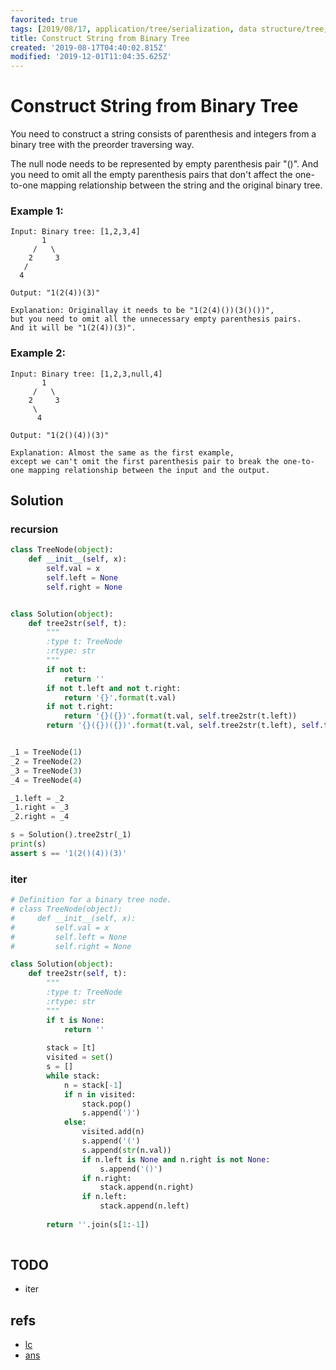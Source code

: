 ```yaml
---
favorited: true
tags: [2019/08/17, application/tree/serialization, data structure/tree, leetcode/606, method/traversal/preorder, TODO]
title: Construct String from Binary Tree
created: '2019-08-17T04:40:02.815Z'
modified: '2019-12-01T11:04:35.625Z'
---
```


# Construct String from Binary Tree

You need to construct a string consists of parenthesis and integers from a binary tree with the preorder traversing way.

The null node needs to be represented by empty parenthesis pair "()". And you need to omit all the empty parenthesis pairs that don't affect the one-to-one mapping relationship between the string and the original binary tree.

### Example 1:

```
Input: Binary tree: [1,2,3,4]
       1
     /   \
    2     3
   /
  4

Output: "1(2(4))(3)"

Explanation: Originallay it needs to be "1(2(4)())(3()())",
but you need to omit all the unnecessary empty parenthesis pairs.
And it will be "1(2(4))(3)".
```

### Example 2:

```
Input: Binary tree: [1,2,3,null,4]
       1
     /   \
    2     3
     \
      4

Output: "1(2()(4))(3)"

Explanation: Almost the same as the first example,
except we can't omit the first parenthesis pair to break the one-to-one mapping relationship between the input and the output.
```

## Solution

### recursion

```python
class TreeNode(object):
    def __init__(self, x):
        self.val = x
        self.left = None
        self.right = None


class Solution(object):
    def tree2str(self, t):
        """
        :type t: TreeNode
        :rtype: str
        """
        if not t:
            return ''
        if not t.left and not t.right:
            return '{}'.format(t.val)
        if not t.right:
            return '{}({})'.format(t.val, self.tree2str(t.left))
        return '{}({})({})'.format(t.val, self.tree2str(t.left), self.tree2str(t.right))


_1 = TreeNode(1)
_2 = TreeNode(2)
_3 = TreeNode(3)
_4 = TreeNode(4)

_1.left = _2
_1.right = _3
_2.right = _4

s = Solution().tree2str(_1)
print(s)
assert s == '1(2()(4))(3)'
```

### iter

```python
# Definition for a binary tree node.
# class TreeNode(object):
#     def __init__(self, x):
#         self.val = x
#         self.left = None
#         self.right = None

class Solution(object):
    def tree2str(self, t):
        """
        :type t: TreeNode
        :rtype: str
        """
        if t is None:
            return ''
        
        stack = [t]
        visited = set()
        s = []
        while stack:
            n = stack[-1]
            if n in visited:
                stack.pop()
                s.append(')')
            else:
                visited.add(n)
                s.append('(')
                s.append(str(n.val))
                if n.left is None and n.right is not None:
                    s.append('()')
                if n.right:
                    stack.append(n.right)
                if n.left:
                    stack.append(n.left)
        
        return ''.join(s[1:-1])
                
```

## TODO

* iter

## refs

* [lc](https://leetcode.com/problems/construct-string-from-binary-tree/)
* [ans](https://leetcode.com/problems/construct-string-from-binary-tree/solution/)
